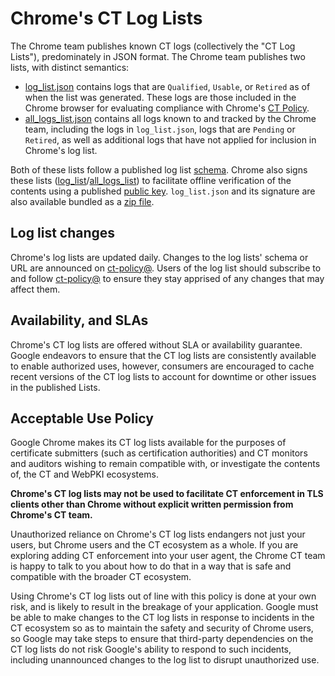 # Chrome's CT Log Lists

The Chrome team publishes known CT logs (collectively the "CT Log
Lists"), predominately in JSON format. The Chrome team publishes two lists, with
distinct semantics:

 * [log_list.json](https://www.gstatic.com/ct/log_list/v3/log_list.json)
   contains logs that are `Qualified`, `Usable`, or `Retired` as of when the
   list was generated. These logs are those included in the Chrome browser for
   evaluating compliance with Chrome's [CT Policy](ct_policy.md).
 * [all_logs_list.json](https://www.gstatic.com/ct/log_list/v3/all_logs_list.json)
   contains all logs known to and tracked by the Chrome team, including the logs
   in `log_list.json`, logs that are `Pending` or `Retired`, as well as
   additional logs that have not applied for inclusion in Chrome's log list.

Both of these lists follow a published log list
[schema](https://www.gstatic.com/ct/log_list/v3/log_list_schema.json). Chrome
also signs these lists
([log_list](https://www.gstatic.com/ct/log_list/v3/log_list.sig)/[all_logs_list](https://www.gstatic.com/ct/log_list/v3/all_logs_list.sig))
to facilitate offline verification of the
contents using a published [public
key](https://www.gstatic.com/ct/log_list/v3/log_list_pubkey.pem).
`log_list.json` and its signature are also available bundled as a [zip
file](https://www.gstatic.com/ct/log_list/v3/log_list.zip).

## Log list changes
Chrome's log lists are updated daily. Changes to the log lists' schema or URL
are announced on
[ct-policy@](https://groups.google.com/a/chromium.org/g/ct-policy/). Users of
the log list should subscribe to and follow
[ct-policy@](https://groups.google.com/a/chromium.org/g/ct-policy/) to ensure
they stay apprised of any changes that may affect them.

## Availability, and SLAs
Chrome's CT log lists are offered without SLA or availability guarantee. Google
endeavors to ensure that the CT log lists are consistently available to enable
authorized uses, however, consumers are encouraged to cache recent versions of
the CT log lists to account for downtime or other issues in the published Lists.

## Acceptable Use Policy
Google Chrome makes its CT log lists available for the purposes of certificate
submitters (such as certification authorities) and CT monitors and auditors
wishing to remain compatible with, or investigate the contents of, the CT and
WebPKI ecosystems.

**Chrome's CT log lists may not be used to facilitate CT enforcement in TLS
clients other than Chrome without explicit written permission from Chrome's CT
team.**

Unauthorized reliance on Chrome's CT log lists endangers not just your users,
but Chrome users and the CT ecosystem as a whole. If you are exploring adding CT
enforcement into your user agent, the Chrome CT team is happy to talk to you
about how to do that in a way that is safe and compatible with the broader CT
ecosystem.

Using Chrome's CT log lists out of line with this policy is done at your own
risk, and is likely to result in the breakage of your application. Google must
be able to make changes to the CT log lists in response to incidents in the CT
ecosystem so as to maintain the safety and security of Chrome users, so Google
may take steps to ensure that third-party dependencies on the CT log lists do
not risk Google's ability to respond to such incidents, including unannounced
changes to the log list to disrupt unauthorized use.

